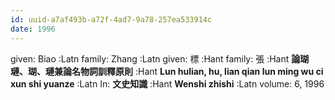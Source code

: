 ```yaml
---
id: uuid-a7af493b-a72f-4ad7-9a78-257ea533914c
date: 1996
---
```


given: Biao :Latn
family: Zhang :Latn
given: 標 :Hant
family: 張 :Hant
**論瑚璉、瑚、璉兼論名物詞訓釋原則** :Hant
**Lun hulian, hu, lian qian lun ming wu ci xun shi yuanze** :Latn
In: 
**文史知識** :Hant
**Wenshi zhishi** :Latn
volume: 6, 1996